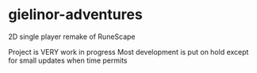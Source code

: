 # gielinor-adventures
2D single player remake of RuneScape

Project is VERY work in progress
Most development is put on hold except for small updates when time permits
